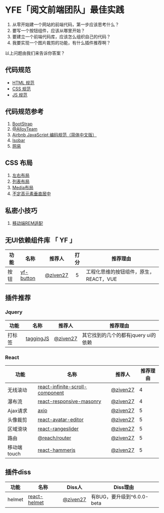 # YFE「阅文前端团队」最佳实践

1. 从零开始建一个网站的前端代码，第一步应该思考什么？
2. 要写一个按钮组件，应该从哪里开始？
3. 要建立一个前端代码库，应该怎么组织自己的代码？
4. 我要实现一个图片裁剪的功能，有什么插件推荐啊？

以上问题由我们来告诉你答案？

## 代码规范

- [HTML 规范](https://yued-fe.github.io/YFE-BP/posts/styleguide/html)
- [CSS 规范](https://yued-fe.github.io/YFE-BP//posts/styleguide/css)
- [JS 规范](https://yued-fe.github.io/YFE-BP/posts/styleguide/js)

## 代码规范参考

1. [BootStrap](https://codeguide.bootcss.com/)
2. [@AlloyTeam](http://alloyteam.github.io/CodeGuide/)
3. [Airbnb JavaScript 编码规范（简体中文版）](https://github.com/yuche/javascript#table-of-contents)
4. [Isobar](http://coderlmn.github.io/code-standards/)
5. [网易](http://nec.netease.com/standard)

## CSS 布局
1. [左右布局](https://codepen.io/ziven27/pen/pYyXoB?editors=1100)
2. [列表布局](https://codepen.io/ziven27/pen/rReExa?editors=1100)
3. [Media布局](https://codepen.io/ziven27/pen/EMKzza?editors=1100) 
4. [不定高元素垂直居中](https://codepen.io/ziven27/pen/Ygqbxq?editors=1100)

## 私密小技巧
1. [ 移动端REM适配 ](https://www.zhangxinxu.com/wordpress/2016/08/vw-viewport-responsive-layout-typography/)


## 无UI依赖组件库 「 YF 」

| 功能   | 名称 |  推荐人 | 打分 | 推荐理由 |
|--------|-------------|------|:------:|------|
| 按钮 | [yf-button](https://github.com/yued-fe/yf-button)| [@ziven27](https://github.com/ziven27/) | 5 | 工程化思维的按钮组件，原生，REACT，VUE |


## 插件推荐


### Jquery

| 功能   | 名称 |  推荐人 | 推荐理由 |
|--------|-------------|------|------|
| 打标签 | [taggingJS](https://github.com/axios/axios)| [@ziven27](https://github.com/ziven27/) | 其它找到的几个的都有jquery ui的依赖 |


### React

| 功能   | 名称 |  推荐人 | 推荐理由 |
|--------|-------------|------|------|
| 无线滚动 | [react-infinite-scroll-component](https://github.com/ankeetmaini/react-infinite-scroll-component)| [@ziven27](https://github.com/ziven27/) | 4 | 星数多 |
| 瀑布流 | [react-responsive-masonry](https://github.com/xuopled/react-responsive-masonry)| [@ziven27](https://github.com/ziven27/) | 4 | 自定义性高 |
| Ajax请求 | [axio](https://github.com/axios/axios)| [@ziven27](https://github.com/ziven27/) | 5 | 接口简单 |
| 头像裁剪 | [react-avatar-editor](https://github.com/mosch/react-avatar-editor)| [@ziven27](https://github.com/ziven27/) | 5 | 接口简单，demo详尽 |
| 区域滑块 | [react-rangeslider](https://github.com/whoisandy/react-rangeslider)| [@ziven27](https://github.com/ziven27/) | 5 | CSS 自定义性高 |
| 路由 | [@reach/router](https://reach.tech/router)| [@ziven27](https://github.com/ziven27/) | 5 | react-router原作者重新做的一个插件 |
| 移动端touch | [react-hammerjs](https://github.com/JedWatson/react-hammerjs)| [@ziven27](https://github.com/ziven27/) | 5 | 支持的事件丰富 |

## 插件diss

| 功能   | 名称 |  Diss人 | Diss理由 |
|--------|-------------|------|------|
| helmet | [react-helmet](https://github.com/nfl/react-helmet)| [@ziven27](https://github.com/ziven27/) | 有BUG，要升级到^6.0.0-beta |
